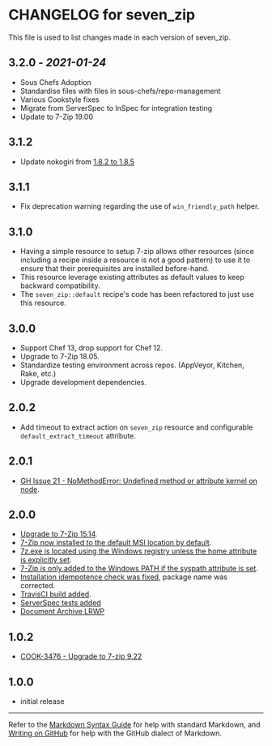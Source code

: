 # CHANGELOG for seven_zip

This file is used to list changes made in each version of seven_zip.

## 3.2.0 - *2021-01-24*

- Sous Chefs Adoption
- Standardise files with files in sous-chefs/repo-management
- Various Cookstyle fixes
- Migrate from ServerSpec to InSpec for integration testing
- Update to 7-Zip 19.00

## 3.1.2

- Update nokogiri from [1.8.2 to 1.8.5](https://snyk.io/vuln/SNYK-RUBY-NOKOGIRI-72433)

## 3.1.1

- Fix deprecation warning regarding the use of `win_friendly_path` helper.

## 3.1.0

- Having a simple resource to setup 7-zip allows other resources (since including a recipe inside a resource is not a good pattern) to use it to ensure that their prerequisites are installed before-hand.
- This resource leverage existing attributes as default values to keep backward compatibility.
- The `seven_zip::default` recipe's code has been refactored to just use this resource.

## 3.0.0

- Support Chef 13, drop support for Chef 12.
- Upgrade to 7-Zip 18.05.
- Standardize testing environment across repos.  (AppVeyor, Kitchen, Rake, etc.)
- Upgrade development dependencies.

## 2.0.2

- Add timeout to extract action on `seven_zip` resource and configurable `default_extract_timeout` attribute.

## 2.0.1

- [GH Issue 21 - NoMethodError: Undefined method or attribute kernel on node](https://github.com/daptiv/seven_zip/issues/21).

## 2.0.0

- [Upgrade to 7-Zip 15.14](https://github.com/daptiv/seven_zip/pull/9).
- [7-Zip now installed to the default MSI location by default](https://github.com/daptiv/seven_zip/pull/11).
- [7z.exe is located using the Windows registry unless the home attribute is explicitly set](https://github.com/daptiv/seven_zip/pull/10).
- [7-Zip is only added to the Windows PATH if the syspath attribute is set](https://github.com/daptiv/seven_zip/pull/11).
- [Installation idempotence check was fixed](https://github.com/daptiv/seven_zip/pull/14), package name was corrected.
- [TravisCI build added](https://github.com/daptiv/seven_zip/pull/12).
- [ServerSpec tests added](https://github.com/daptiv/seven_zip/pull/9)
- [Document Archive LRWP](https://github.com/daptiv/seven_zip/pull/6)

## 1.0.2

- [COOK-3476 - Upgrade to 7-zip 9.22](https://tickets.opscode.com/browse/COOK-3476)

## 1.0.0

- initial release

---

Refer to the [Markdown Syntax Guide](https://daringfireball.net/projects/markdown/syntax) for help with standard Markdown, and [Writing on GitHub](https://help.github.com/categories/writing-on-github/) for help with the GitHub dialect of Markdown.
